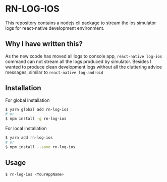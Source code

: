 # RN-LOG-IOS

This repository contains a nodejs cli package to stream the ios simulator logs for react-native development environment.

## Why I have written this?

As the new xcode has moved all logs to console app, `react-native log-ios` command can not stream all the logs produced by simulator. Besides I wanted to produce clean development logs without all the cluttering advice messages, similar to `react-native log-android`

## Installation

For global installation

```sh
$ yarn global add rn-log-ios
# or
$ npm install -g rn-log-ios
```

For local installation

```sh
$ yarn add rn-log-ios
# or
$ npm install --save rn-log-ios
```

## Usage

```sh
$ rn-log-ios <YourAppName>
```

